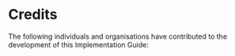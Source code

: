 # Credits

The following individuals and organisations have contributed to the development of this Implementation Guide:


